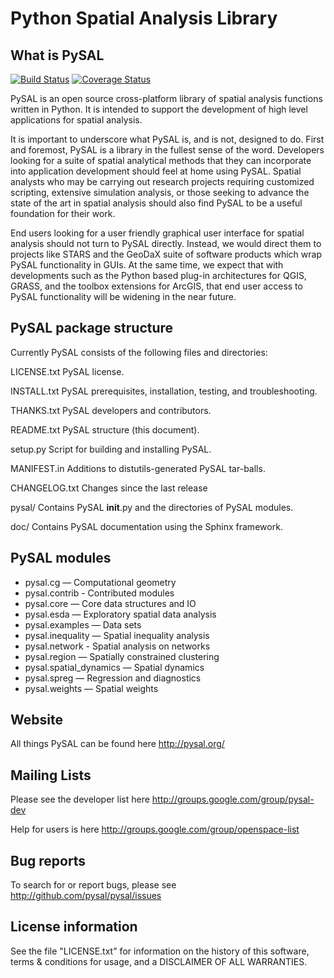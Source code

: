 Python Spatial Analysis Library
==============================

What is PySAL
--------------
[![Build
Status](https://travis-ci.org/pysal/pysal.png)](https://travis-ci.org/pysal/pysal)
[![Coverage Status](https://coveralls.io/repos/jlaura/pysal/badge.svg?branch=coveralls)](https://coveralls.io/r/jlaura/pysal?branch=coveralls)

<!---[![Coverage Status](https://coveralls.io/repos/pysal/pysal/badge.svg?branch=master)](https://coveralls.io/r/pysal/pysal?branch=master)--->

PySAL is an open source cross-platform library of spatial analysis functions
written in Python. It is intended to support the development of high level
applications for spatial analysis.

It is important to underscore what PySAL is, and is not, designed to do. First
and foremost, PySAL is a library in the fullest sense of the word. Developers
looking for a suite of spatial analytical methods that they can incorporate
into application development should feel at home using PySAL. Spatial analysts
who may be carrying out research projects requiring customized scripting,
extensive simulation analysis, or those seeking to advance the state of the art
in spatial analysis should also find PySAL to be a useful foundation for their
work.

End users looking for a user friendly graphical user interface for spatial
analysis should not turn to PySAL directly. Instead, we would direct them to
projects like STARS and the GeoDaX suite of software products which wrap PySAL
functionality in GUIs. At the same time, we expect that with developments such
as the Python based plug-in architectures for QGIS, GRASS, and the toolbox
extensions for ArcGIS, that end user access to PySAL functionality will be
widening in the near future.

PySAL package structure
-----------------------

Currently PySAL consists of the following files and directories:

  LICENSE.txt
    PySAL license.

  INSTALL.txt
    PySAL prerequisites, installation, testing, and troubleshooting.

  THANKS.txt
    PySAL developers and contributors. 

  README.txt
    PySAL structure (this document).

  setup.py
    Script for building and installing PySAL.

  MANIFEST.in
    Additions to distutils-generated PySAL tar-balls.

  CHANGELOG.txt
    Changes since the last release

  pysal/
    Contains PySAL __init__.py and the directories of PySAL modules.

  doc/
    Contains PySAL documentation using the Sphinx framework.

PySAL modules
-------------

* pysal.cg — Computational geometry
* pysal.contrib - Contributed modules
* pysal.core — Core data structures and IO
* pysal.esda — Exploratory spatial data analysis
* pysal.examples — Data sets
* pysal.inequality — Spatial inequality analysis
* pysal.network - Spatial analysis on networks
* pysal.region — Spatially constrained clustering
* pysal.spatial_dynamics — Spatial dynamics
* pysal.spreg — Regression and diagnostics
* pysal.weights — Spatial weights

Website
-------
All things PySAL can be found here
    http://pysal.org/

Mailing Lists
-------------
Please see the developer list here
    http://groups.google.com/group/pysal-dev

Help for users is here
    http://groups.google.com/group/openspace-list

Bug reports
-----------
To search for or report bugs, please see
    http://github.com/pysal/pysal/issues

License information
-------------------
See the file "LICENSE.txt" for information on the history of this
software, terms & conditions for usage, and a DISCLAIMER OF ALL
WARRANTIES.


